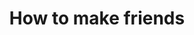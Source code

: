 ---
tag: how-to-make-friends
title: How to make friends
description: >-
  Learning how to make friends doesn't have to be difficult. If you follow these
  steps, then you can build a vibrant social life and escape a life of
  loneliness and isolation. 
hero:
  label:
  heading:
  text_markdown:
page_blocks:
  - _id: posts_relevant
  - _id: block_rich_text
    alignment:
    text_markdown: >-
      Your relationships with other people are the most important thing in your
      life.


      It doesn’t matter how much money you make or how many things you
      accomplish if you don’t have any good friends to share your life with. If
      you doubt that, imagine hitting all of your goals and accomplishments.
      Then imagine that you have no friends to celebrate with, no family members
      to call, and no one who really cares—and the likes you get on social media
      don’t count.


      That emptiness you felt is the importance of friendship. You don’t even
      need a large social circle, but it needs to exist. It doesn’t matter if
      you’re an extrovert, introvert, or somewhere in between. You still need at
      least a few close friends to share your life with.


      Social media friends and co-workers don’t count—at least not initially.
      You have to transition those digital acquaintances and work buddies into
      new friendships. The following articles outline some useful methods for
      making new friends, no matter what you are or what you’re doing.


      ## How to make friends


      **Hobbies to make new friends:** This article breaks down the best hobbies
      to find potential new friends based on developing and then finding people
      with similar interests. Even if you were isolated because of the pandemic,
      these are great tips to help you meet others now that the world has opened
      back up.


      **How to make friends as an adult:** Making friends as an adult is hard
      because we’re out of the artificial environment of high school or college.
      Your social circle mainly now only consists of coworkers and people to
      drink with. Drawing on things that you know how to lead or things that you
      have an interest in learning, this article will teach you some cool ways
      to build new relationships.


      **How to make friends in a new city:** Making friends in a new city is one
      of the most difficult things to do. A lot of people imagine that it’s
      easy, but stepping out of your comfort zone and exerting so much energy on
      something you never had to think about is difficult. This post teaches you
      tactics and strategies for making friends in a new city and how to handle
      the social anxiety and mental health strain that this endeavor can cause.


      **Why you don’t have any friends:** This post explores why, despite your
      best efforts, you can’t seem to make any friends. Then you learn how to
      make lasting friendships, not just drinking buddies or people on social
      media.


      ## How to improve social skills


      **How to be the most interesting man in the room:** Interesting people
      have an advantage when it comes to making friends. More people want to be
      around them so they’re rarely without an invite to meet up, which gives
      them an opportunity to make new friends. This article shows you how to
      become a more interesting person and give off that cool mysterious vibe.


      **How to start and have a conversation:** If you master conversation
      starters, small talk, being a good listener, and body language, it will be
      a lot easier for you to communicate. The easier it is for you to
      communicate, the easier it will be for you to make new friends. Even if
      you don’t have any common interests with the person you’re trying to
      befriend, they will feel like you do because of how great your
      conversational ability will become after reading this post.


      **How to be more charismatic:** Someone once told me that charm makes
      people like you, but charisma makes people want you to like them. This is
      a subtle but significant difference. Being charismatic is a cheat code for
      socializing. People will always pursue you to get together. You’ll be
      spoiled for choice. Your social life will be more than fulfilling.


      **How to be more likable:** This post should be required reading for
      everyone, regardless of their social life. It’s a lot easier to meet
      people when you’re likable. At the, very least old friends are more likely
      to stay in touch and new friends are more likely to follow up. There is no
      disadvantage to being likable.


      **How to socialize and have fun sober:** In this day and age, it seems
      like no one knows how to have fun or meet people without alcohol. Well,
      since I’ve been sober since 2013, my social skills have only improved.
      This post teaches you how to be social and have a great time in life,
      without spending all day getting drunk and rooting for your favorite
      sports team with a bunch of strangers.


      &nbsp;
---